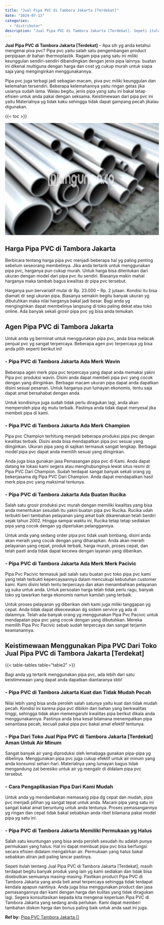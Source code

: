 ```yaml
---
title: "Jual Pipa PVC di Tambora Jakarta [Terdekat]"
date: "2024-07-13"
categories: 
  - "distributor"
description: "Jual Pipa PVC di Tambora Jakarta [Terdekat]. Sepeti itulah tentang Jual Pipa PVC di Tambora Jakarta [Terdekat], masih terdapat begitu banyak produk yang la..."
---
```


**Jual Pipa PVC di Tambora Jakarta \[Terdekat\]** – Apa sih yg anda ketahui mengenai piva pvc? Pipa pvc yaitu salah satu pengembangan product perpipaan dr bahan thermoplastik. Ragam pipa yang satu ini miliki keunggulan sendiri-sendiri dibandingkan dengan jenis pipa lainnya. buatan ini dikenal multiguna dengan harga dan cost yg cukup murah untuk siapa saja yang menginginkan menggunakannya.

Pipa pvc juga terbagi jadi sebagian macam, piva pvc miliki keunggulan dan kelemahan tersendiri. Beberapa kelemahannya yaitu ringan getas jika usianya sudah lama. Walau begitu, jenis pipa yang satu ini bakal tetap efisien untuk anda pakai dengan seksama. Keistimewaan dari pipa pvc ini yaitu Materialnya yg tidak kaku sehingga tidak dapat gampang pecah jikalau digunakan.

{{< toc >}}

![Jual Pipa PVC di Tambora Jakarta [Terdekat]](/images/jaul-pipa-pvc-48.png)

## Harga Pipa PVC di Tambora Jakarta

Berbicara tentang harga pipa pvc menjadi beberapa hal yg paling penting sebelum seseorang membelinya. Jika anda tertarik untuk menggunakan pipa pvc, harganya pun cukup murah. Untuk harga bisa ditentukan dari ukuran dengan model dari pipa pvc itu sendiri. Biasanya makin mahal harganya maka tambah bagus kwalitas dr pipa pvc tersebut.

Harganya pun bervariatif mulai dr Rp. 23.000 – Rp. 2 jutaan. Kondisi itu bisa diamati dr segi ukuran pipa. Biasanya semakin begitu banyak ukuran yg dibutuhkan maka nilai harganya bakal jadi besar. Bagi anda yg menginginkan dapat membelinya langsung di toko paling dekat atau toko online. Ada banyak sekali grosir pipa pvc yg bisa anda temukan.

## Agen Pipa PVC di Tambora Jakarta

Untuk anda yg berminat untuk menggunakan pipa pvc, anda bisa melacak penjual pvc yg sangat terpercaya. Beberapa agen pvc terpercaya yg bisa anda pilih seperti berikut ini!

### \- Pipa PVC di Tambora Jakarta Ada Merk Wavin

Beberapa agen merk pipa pvc terpercaya yang dapat anda memakai yakni Pipa pvc produksi wavin. Disini anda dapat membeli pipa pvc yang cocok dengan yang diinginkan. Berbagai macam ukuran pipa dapat anda dapatkan disini sesuai pesanan. Untuk harganya pun lumayan ekonomis, tentu saja dapat amat bersahabat dengan anda.

Untuk kondisinya juga sudah tidak perlu diragukan lagi, anda akan memperoleh pipa dg mutu terbaik. Pastinya anda tidak dapat menyesal jika membeli pipa di kami.

### \- Pipa PVC di Tambora Jakarta Ada Merk Champion

Pipa pvc Champion terhitung menjadi beberapa produksi pipa pvc dengan kwalitas terbaik. Disini anda bisa mendapatkan pipa pvc sesuai yang diinginkan. Ukuran pipa yang di sajikan termasuk sangat lengkap. Berbagai model pipa pvc dapat anda memilih sesuai yang diinginkan.

Anda juga bisa gunakan jasa Pemasangan pipa pvc di Kami. Anda dapat datang ke lokasi kami segera atau menghubunginya lewat situs resmi dr Pipa PVC Dari Champion. Sudah terdapat sangat banyak sekali orang yg bekerjasama dg Pipa PVC Dari Champion. Anda dapat mendapatkan hasil merk pipa pvc yang maksimal tentunya.

### \- Pipa PVC di Tambora Jakarta Ada Buatan Rucika

Salah satu grosir produksi pvc murah dengan memiliki kwalitas yang bisa anda menentukan sesudah itu yakni buatan pipa pvc Rucika. Rucika udah terbukti beri tambahan pelayanan yang amat baik dikarenakan telah berdiri sejak tahun 2002. Hingga sampai waktu ini, Rucika tetap tetap sediakan pipa yang cocok dengan yg diperlukan pelanggannya.

Untuk anda yang sedang order pipa pvc tidak usah bimbang, disini anda akan meraih yang cocok dengan yang diharapkan. Anda akan meraih pelayanan yang cepat, produk terbaik, harga murah, proses cepat, dan telah pasti anda tidak dapat kecewa dengan layanan yang diberikan.

### \- Pipa PVC di Tambora Jakarta Ada Merk Merk Pacivic

Pipa Pvc Pacivic termasuk jadi salah satu buatan pvc toko pipa pvc kami yang telah terbukti kepercayaannya dalam mencukupi kebutuhan customer kami. Kami disini telah tentu terpercaya dan akan menambahkan pelayanan yg suka untuk anda. Untuk persoalan harga telah tidak perlu ragu, banyak toko yg tawarkan harga ekonomis namun kamilah yang terbaik.

Untuk proses pelayanan yg diberikan oleh kami juga miliki tanggapan yg cepat. Anda tidak dapat dikecewakan dg sistem service yg ada di dalamnya. Telah ada banyak orang yg menggunakan Pipa Pvc Pacivic untuk mendapatan pipa pvc yang cocok dengan yang dibutuhkan. Mereka memilih Pipa Pvc Pacivic sebab sudah terpercaya dan sangat terjamin keamanannya.

## Keistimewaan Menggunakan Pipa PVC Dari Toko Jual Pipa PVC di Tambora Jakarta \[Terdekat\]

{{< table-tables table="table2" >}}

Bagi anda yg tertarik menggunakan pipa pvc, ada lebih dari satu keistimewaan yang dapat anda dapatkan diantaranya sbb!

### \- Pipa PVC di Tambora Jakarta Kuat dan Tidak Mudah Pecah

Nilai lebih yang bisa anda peroleh salah satunya yaitu kuat dan tidak mudah pecah. Kondisi ini karena pipa pvc dibikin dari bahan yang berkwalitas tinggi, sehingga tidak akan memengaruhi kwalitas pipa berikut dikala anda menggunakannya. Pastinya anda bisa kesal bilamana menempatkan pipa senantiasa pecah, kecuali pakai pipa pvc bakal amat efektif tentunya.

### \- Pipa Dari Toko Jual Pipa PVC di Tambora Jakarta \[Terdekat\] Aman Untuk Air Minum

Sangat banyak air yang diproduksi oleh lemabaga gunakan pipa-pipa yg dibelinya. Menggunakan pipa pvc juga cukup efektif untuk air minum yang anda konsumsi sehari-hari. Materialnya yang lumayan bagus tidak mengandung zat beresiko untuk air yg mengalir di didalam pipa pvc tersebut.

### \- Cara Pengaplikasian Pipa Dari Kami Mudah

Untuk anda yg mendambakan memasang pipa dg cepat dan mudah, pipa pvc menjadi pilihan yg sangat tepat untuk anda. Macam pipa yang satu ini sangat bakal amat beruntung untuk anda tentunya. Proses pemasangannya yg ringan dan cepat tidak bakal sebabkan anda ribet bilamana pakai model pipa yg satu ini.

### \- Pipa PVC di Tambora Jakarta Memiliki Permukaan yg Halus

Salah satu keuntungan yang bisa anda peroleh sesudah itu adalah punya permukaan yang halus. Hal ini dapat membuat pipa pvc bisa berfungsi secara efisien didalam mengalirkan air. Permukaan yang halus bakal sebabkan aliran jadi paling lancar pastinya.

Sepeti itulah tentang Jual Pipa PVC di Tambora Jakarta \[Terdekat\], masih terdapat begitu banyak produk yang lain yg kami sediakan dan tidak bisa disebutkan semuanya masing-masing. Pastikan product Pipa PVC di Tambora Jakarta yang anda beli amat terpercaya sehingga tidak terdapat kendala apapun nantinya. Anda juga bisa menggunakan product dan jasa pemasangannya dari kami dengan harga dan kulitas yang tidak diragukan lagi. Segera konsultasikan kepada kita mengenai keperluan Pipa PVC di Tambora Jakarta yang sedang anda perlukan. Kami dapat memberi tambahan diskon harga dan bonus paling baik untuk anda saat ini juga.

**Ref by:** [Pipa PVC Tambora Jakarta []](https://id.wikipedia.org/wiki/Pipa)
